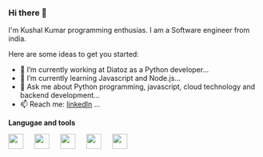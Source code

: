 ### Hi there 👋

I'm Kushal Kumar programming enthusias. I am a Software engineer from india.

Here are some ideas to get you started:

- 🔭 I’m currently working at Diatoz as a Python developer...
- 🌱 I’m currently learning Javascript and Node.js...
- 💬 Ask me about Python programming, javascript, cloud technology and backend development...
- 📫 Reach me: [linkedIn](https://www.linkedin.com/in/kushal-kumar-rajak-457b97203/) ...

**Langugae and tools**


<img src="https://user-images.githubusercontent.com/97940710/217604959-9fd8a973-d8c6-4e6c-9718-f18fa48d1777.png" width="30" height="30"> &emsp; <img src="https://user-images.githubusercontent.com/97940710/217606392-689f9c46-012e-4a96-b089-dd0549e3d587.png" width="30" height="30"> &emsp; 
<img src="https://user-images.githubusercontent.com/97940710/217607008-f51630a6-c9a3-43bd-bb87-6146320bbbf8.png" width="30" height="30"> &emsp;
<img src="https://user-images.githubusercontent.com/97940710/217607437-ce0a361c-deeb-4701-8db7-567714e59b8d.svg" width="30" height="30"> &emsp; 
<img src="https://user-images.githubusercontent.com/97940710/217607652-52f2e88b-6cbe-4c41-ae31-9be4f8b9ee7d.png" width="30" height="30">
